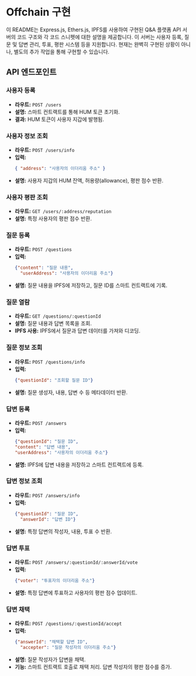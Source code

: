 # Offchain 구현

이 README는 Express.js, Ethers.js, IPFS를 사용하여 구현된 Q&A 플랫폼 API 서버의 코드 구조와 각 코드 스니펫에 대한 설명을 제공합니다. 이 서버는 사용자 등록, 질문 및 답변 관리, 투표, 평판 시스템 등을 지원합니다. 현재는 완벽히 구현된 상황이 아니나, 별도의 추가 작업을 통해 구현할 수 있습니다.

## API 엔드포인트

### 사용자 등록
- **라우트:** `POST /users`
- **설명:** 스마트 컨트랙트를 통해 HUM 토큰 초기화.
- **결과:** HUM 토큰이 사용자 지갑에 발행됨.

### 사용자 정보 조회
- **라우트:** `POST /users/info`
- **입력:** 
  ```json
  { "address": "사용자의 이더리움 주소" }
- **설명:** 사용자 지갑의 HUM 잔액, 허용량(allowance), 평판 점수 반환.

### 사용자 평판 조회
- **라우트:** `GET /users/:address/reputation`
- **설명:** 특정 사용자의 평판 점수 반환.

### 질문 등록
- **라우트:** `POST /questions`
- **입력:**
  ```json
  {"content": "질문 내용",
    "userAddress": "사용자의 이더리움 주소"}
- **설명:** 질문 내용을 IPFS에 저장하고, 질문 ID를 스마트 컨트랙트에 기록.

### 질문 열람
- **라우트:** `GET /questions/:questionId`
- **설명:** 질문 내용과 답변 목록을 조회.
- **IPFS 사용:** IPFS에서 질문과 답변 데이터를 가져와 디코딩.


### 질문 정보 조회
- **라우트:** `POST /questions/info`
- **입력:**
  ```json
  {"questionId": "조회할 질문 ID"}
- **설명:** 질문 생성자, 내용, 답변 수 등 메타데이터 반환.

### 답변 등록
- **라우트:** `POST /answers`
- **입력:**
  ```json
  {"questionId": "질문 ID",
  "content": "답변 내용",
  "userAddress": "사용자의 이더리움 주소"}
- **설명:** IPFS에 답변 내용을 저장하고 스마트 컨트랙트에 등록.

### 답변 정보 조회
- **라우트:** `POST /answers/info`
- **입력:**
  ```json
  {"questionId": "질문 ID",
    "answerId": "답변 ID"}
- **설명:** 특정 답변의 작성자, 내용, 투표 수 반환.

### 답변 투표
- **라우트:** `POST /answers/:questionId/:answerId/vote`
- **입력:**
  ```json
  {"voter": "투표자의 이더리움 주소"}
- **설명:** 특정 답변에 투표하고 사용자의 평판 점수 업데이트.

### 답변 채택
- **라우트:** `POST /questions/:questionId/accept`
- **입력:**
  ```json
  {"answerId": "채택할 답변 ID",
    "accepter": "질문 작성자의 이더리움 주소"}
- **설명:** 질문 작성자가 답변을 채택.
- **기능:** 
스마트 컨트랙트 호출로 채택 처리.
답변 작성자의 평판 점수를 증가.
